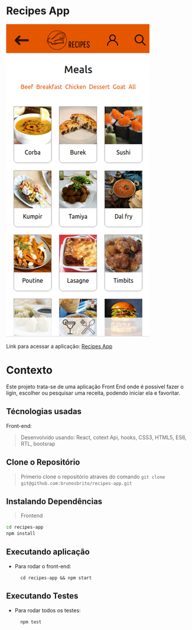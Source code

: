 # Recipes App

![Tela do projeto](https://github.com/brunosbrito/recipes-app/blob/main/public/tela-do-projeto.png?raw=true)

Link para acessar a aplicação: [Recipes App](https://brunosbrito.github.io/recipes-app/#/)

# Contexto
Este projeto trata-se de uma aplicação Front End onde é possivel fazer o ligin, escolher ou pesquisar uma receita, podendo iniciar ela e favoritar.

## Técnologias usadas

Front-end:
> Desenvolvido usando: React, cotext Api, hooks, CSS3, HTML5, ES6, RTL, bootsrap

## Clone o Repositório

> Primerio clone o repositório atraves do comando 
```git clone git@github.com:brunosbrito/recipes-app.git```

## Instalando Dependências

> Frontend
```bash
cd recipes-app
npm install
``` 
## Executando aplicação

* Para rodar o front-end:

  ```
    cd recipes-app && npm start
  ```

## Executando Testes

* Para rodar todos os testes:

  ```
    npm test
  ```
